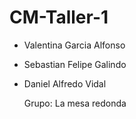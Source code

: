 # CM-Taller-1
- Valentina Garcia Alfonso
- Sebastian Felipe Galindo
- Daniel Alfredo Vidal

  Grupo: La mesa redonda
